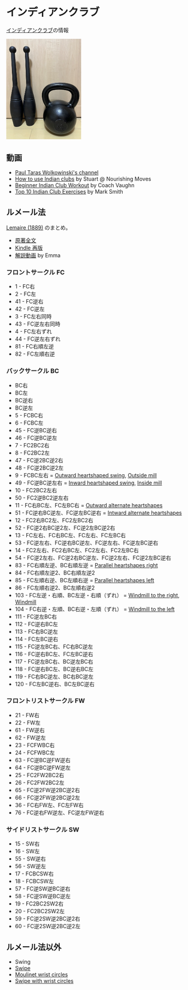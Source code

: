 # インディアンクラブ

[インディアンクラブ](https://en.wikipedia.org/wiki/Indian_club)の情報

<img src="indian.jpg" width="200">

## 動画
- [Paul Taras Wolkowinski's channel](https://www.youtube.com/c/PaulTarasWolkowinski)
- [How to use Indian clubs](https://www.nourishingmoves.com/nourishing-moves/2018/2/5/indian-clubs-how-to-use-them) by Stuart @ Nourishing Moves
- [Beginner Indian Club Workout](https://youtu.be/w2c2KNs4npk) by Coach Vaughn
- [Top 10 Indian Club Exercises](https://www.onnit.com/academy/top-10-indian-club-exercises/) by Mark Smith

## ルメール法

[Lemaire (1889)](https://openlibrary.org/books/OL7206217M/Indian_clubs_and_how_to_use_them) のまとめ。

- [原著全文](https://archive.org/details/indianclubshowto00lemaiala/)
- [Kindle 再版](https://www.amazon.co.jp/dp/B01NBP5UXR)
- [解説動画](https://youtube.com/playlist?list=PL5jvmrhm1ZVZJXR7kfl760dicnM4WyQqF) by Emma

### フロントサークル FC
- 1 - FC右
- 2 - FC左
- 41 - FC逆右
- 42 - FC逆左
- 3 - FC左右同時
- 43 - FC逆左右同時
- 4 - FC左右ずれ
- 44 - FC逆左右ずれ
- 81 - FC右順左逆
- 82 - FC左順右逆

### バックサークル BC
- BC右
- BC左
- BC逆右
- BC逆左
- 5 - FCBC右
- 6 - FCBC左
- 45 - FC逆BC逆右
- 46 - FC逆BC逆左
- 7 - FC2BC2右
- 8 - FC2BC2左
- 47 - FC逆2BC逆2右
- 48 - FC逆2BC逆2左
- 9 - FCBC左右 = [Outward heartshaped swing](https://youtu.be/d42WerJ6fRU), [Outside mill](https://youtu.be/lAbIuSjj-dY)
- 49 - FC逆BC逆左右 = [Inward heartshaped swing](https://youtu.be/ZczMbzW1Uh0), [Inside mill](https://youtu.be/lAbIuSjj-dY)
- 10 - FC2BC2左右
- 50 - FC2逆BC2逆左右
- 11 - FC右BC左、FC左BC右 = [Outward alternate heartshapes](https://youtu.be/z9aZu76uRE4)
- 51 - FC逆右BC逆左、FC逆左BC逆右 = [Intward alternate heartshapes](https://youtu.be/ssce2C4Ikuo)
- 12 - FC2右BC2左、FC2左BC2右
- 52 - FC逆2右BC逆2左、FC逆2左BC逆2右
- 13 - FC左右、FC右BC左、FC左右、FC左BC右
- 53 - FC逆左右、FC逆右BC逆左、FC逆左右、FC逆左BC逆右
- 14 - FC2左右、FC2右BC左、FC2左右、FC2左BC右
- 54 - FC逆2左右、FC逆2右BC逆左、FC逆2左右、FC逆2左BC逆右
- 83 - FC右順左逆、BC右順左逆 = [Parallel heartshapes right](https://youtu.be/jPAydnM6SAg)
- 84 - FC右順左逆2、BC右順左逆2
- 85 - FC左順右逆、BC左順右逆 = [Parallel heartshapes left](https://youtu.be/L6kUZr5OFEs)
- 86 - FC左順右逆2、BC左順右逆2
- 103 - FC左逆・右順、BC左逆・右順（ずれ） = [Windmill to the right](https://youtu.be/XOYuWx-EA0U), [Windmill](https://youtu.be/L5SMo5H1Fmo)
- 104 - FC右逆・左順、BC右逆・左順（ずれ） = [Windmill to the left](https://youtu.be/Sbg8zpSX440)
- 111 - FC逆左BC右
- 112 - FC逆右BC左
- 113 - FC右BC逆左
- 114 - FC左BC逆右
- 115 - FC逆左BC右、FC右BC逆左
- 116 - FC逆右BC左、FC左BC逆右
- 117 - FC逆左BC右、BC逆左BC右
- 118 - FC逆右BC左、BC逆右BC左
- 119 - FC右BC逆左、BC右BC逆左
- 120 - FC左BC逆右、BC左BC逆右

### フロントリストサークル FW
- 21 - FW右
- 22 - FW左
- 61 - FW逆右
- 62 - FW逆左
- 23 - FCFWBC右
- 24 - FCFWBC左
- 63 - FC逆BC逆FW逆右
- 64 - FC逆BC逆FW逆左
- 25 - FC2FW2BC2右
- 26 - FC2FW2BC2左
- 65 - FC逆2FW逆2BC逆2右
- 66 - FC逆2FW逆2BC逆2左
- 36 - FC右FW左、FC左FW右
- 76 - FC逆右FW逆左、FC逆左FW逆右

### サイドリストサークル SW
- 15 - SW右
- 16 - SW左
- 55 - SW逆右
- 56 - SW逆左
- 17 - FCBCSW右
- 18 - FCBCSW左
- 57 - FC逆SW逆BC逆右
- 58 - FC逆SW逆BC逆左
- 19 - FC2BC2SW2右
- 20 - FC2BC2SW2左
- 59 - FC逆2SW逆2BC逆2右
- 60 - FC逆2SW逆2BC逆2左

## ルメール法以外
- Swing
- [Swipe](https://youtu.be/jxPOHolgDJ8)
- [Moulinet wrist circles](https://youtu.be/CJe9cJMhIvs)
- [Swipe with wrist circles](https://youtu.be/qHwU6Ebu51I)
